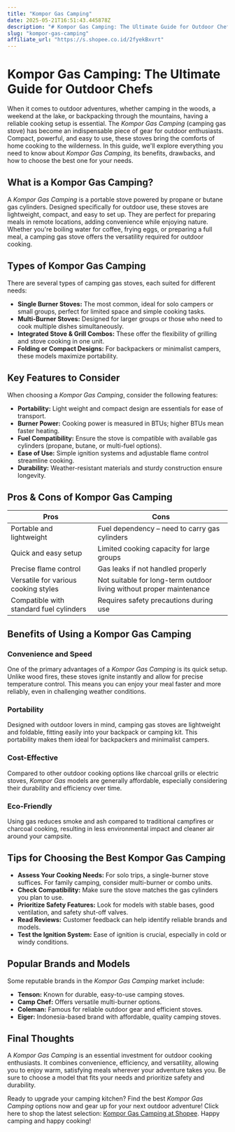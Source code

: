 ```yaml
---
title: "Kompor Gas Camping"
date: 2025-05-21T16:51:43.445878Z
description: "# Kompor Gas Camping: The Ultimate Guide for Outdoor Chefs..."
slug: "kompor-gas-camping"
affiliate_url: "https://s.shopee.co.id/2fyekBxvrt"
---
```

# Kompor Gas Camping: The Ultimate Guide for Outdoor Chefs

When it comes to outdoor adventures, whether camping in the woods, a weekend at the lake, or backpacking through the mountains, having a reliable cooking setup is essential. The *Kompor Gas Camping* (camping gas stove) has become an indispensable piece of gear for outdoor enthusiasts. Compact, powerful, and easy to use, these stoves bring the comforts of home cooking to the wilderness. In this guide, we'll explore everything you need to know about *Kompor Gas Camping*, its benefits, drawbacks, and how to choose the best one for your needs.

## What is a Kompor Gas Camping?

A *Kompor Gas Camping* is a portable stove powered by propane or butane gas cylinders. Designed specifically for outdoor use, these stoves are lightweight, compact, and easy to set up. They are perfect for preparing meals in remote locations, adding convenience while enjoying nature. Whether you're boiling water for coffee, frying eggs, or preparing a full meal, a camping gas stove offers the versatility required for outdoor cooking.

## Types of Kompor Gas Camping

There are several types of camping gas stoves, each suited for different needs:

- **Single Burner Stoves:** The most common, ideal for solo campers or small groups, perfect for limited space and simple cooking tasks.
- **Multi-Burner Stoves:** Designed for larger groups or those who need to cook multiple dishes simultaneously.
- **Integrated Stove & Grill Combos:** These offer the flexibility of grilling and stove cooking in one unit.
- **Folding or Compact Designs:** For backpackers or minimalist campers, these models maximize portability.

## Key Features to Consider

When choosing a *Kompor Gas Camping*, consider the following features:

- **Portability:** Light weight and compact design are essentials for ease of transport.
- **Burner Power:** Cooking power is measured in BTUs; higher BTUs mean faster heating.
- **Fuel Compatibility:** Ensure the stove is compatible with available gas cylinders (propane, butane, or multi-fuel options).
- **Ease of Use:** Simple ignition systems and adjustable flame control streamline cooking.
- **Durability:** Weather-resistant materials and sturdy construction ensure longevity.

## Pros & Cons of Kompor Gas Camping

| **Pros** | **Cons** |
| --- | --- |
| Portable and lightweight | Fuel dependency – need to carry gas cylinders |
| Quick and easy setup | Limited cooking capacity for large groups |
| Precise flame control | Gas leaks if not handled properly |
| Versatile for various cooking styles | Not suitable for long-term outdoor living without proper maintenance |
| Compatible with standard fuel cylinders | Requires safety precautions during use |

## Benefits of Using a Kompor Gas Camping

### Convenience and Speed

One of the primary advantages of a *Kompor Gas Camping* is its quick setup. Unlike wood fires, these stoves ignite instantly and allow for precise temperature control. This means you can enjoy your meal faster and more reliably, even in challenging weather conditions.

### Portability

Designed with outdoor lovers in mind, camping gas stoves are lightweight and foldable, fitting easily into your backpack or camping kit. This portability makes them ideal for backpackers and minimalist campers.

### Cost-Effective

Compared to other outdoor cooking options like charcoal grills or electric stoves, *Kompor Gas* models are generally affordable, especially considering their durability and efficiency over time.

### Eco-Friendly

Using gas reduces smoke and ash compared to traditional campfires or charcoal cooking, resulting in less environmental impact and cleaner air around your campsite.

## Tips for Choosing the Best Kompor Gas Camping

- **Assess Your Cooking Needs:** For solo trips, a single-burner stove suffices. For family camping, consider multi-burner or combo units.
- **Check Compatibility:** Make sure the stove matches the gas cylinders you plan to use.
- **Prioritize Safety Features:** Look for models with stable bases, good ventilation, and safety shut-off valves.
- **Read Reviews:** Customer feedback can help identify reliable brands and models.
- **Test the Ignition System:** Ease of ignition is crucial, especially in cold or windy conditions.

## Popular Brands and Models

Some reputable brands in the *Kompor Gas Camping* market include:

- **Tenson:** Known for durable, easy-to-use camping stoves.
- **Camp Chef:** Offers versatile multi-burner options.
- **Coleman:** Famous for reliable outdoor gear and efficient stoves.
- **Eiger:** Indonesia-based brand with affordable, quality camping stoves.

## Final Thoughts

A *Kompor Gas Camping* is an essential investment for outdoor cooking enthusiasts. It combines convenience, efficiency, and versatility, allowing you to enjoy warm, satisfying meals wherever your adventure takes you. Be sure to choose a model that fits your needs and prioritize safety and durability.

Ready to upgrade your camping kitchen? Find the best *Kompor Gas Camping* options now and gear up for your next outdoor adventure! Click here to shop the latest selection: [Kompor Gas Camping at Shopee](https://s.shopee.co.id/2fyekBxvrt). Happy camping and happy cooking!